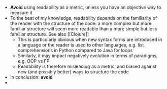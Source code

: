 - **Avoid** using readability as a metric, unless you have an objective way to measure it
- To the best of my knowledge, readability depends on the familiarity of the reader with the structure of the code: a more complex but more familiar structure will seem more readable than a more simple but less familiar structure. See also [[Clojure]]
	- This is particularly obvious when new syntax forms are introduced in a language or the reader is used to other languages, e.g. list comprehensions in Python compared to Java for loops
	- Similarly, it may impact negatively evolution in terms of paradigms, e.g. OOP vs FP
	- Readability is therefore misleading as a metric, and biased against new (and possibly better) ways to structure the code
- In conclusion: **avoid**
-